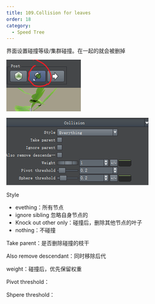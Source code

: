 ```yaml
---
title: 109.Collision for leaves
order: 18
category:
  - Speed Tree
---
```

界面设置碰撞等级/集群碰撞。在一起的就会被删掉

![speedtree-20220417205308](../assets/SpeedTree-20220417205308.png)

![speedtree-20220417205251](../assets/SpeedTree-20220417205251.png)

Style

- evething：所有节点
- ignore sibling 忽略自身节点的
- Knock out other only：碰撞后，删除其他节点的叶子
- nothing：不碰撞


Take parent：是否删除碰撞的枝干

Also remove descendant：同时移除后代

weight：碰撞后，优先保留权重

Pivot threshold：

Shpere threshold：

